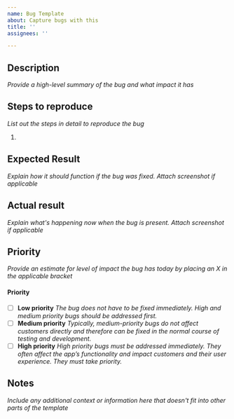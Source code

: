 ```yaml
---
name: Bug Template
about: Capture bugs with this
title: ''
assignees: ''

---
```


## Description

_Provide a high-level summary of the bug and what impact it has_

## Steps to reproduce

_List out the steps in detail to reproduce the bug_

1. 

## Expected Result

_Explain how it should function if the bug was fixed. Attach screenshot if applicable_

## Actual result

_Explain what's happening now when the bug is present. Attach screenshot if applicable_

## Priority

_Provide an estimate for level of impact the bug has today by placing an X in the applicable bracket_

#### Priority
- [ ] **Low priority** _The bug does not have to be fixed immediately. High and medium priority bugs should be addressed first._
- [ ] **Medium priority** _Typically, medium-priority bugs do not affect customers directly and therefore can be fixed in the normal course of testing and development._
- [ ] **High priority** _High priority bugs must be addressed immediately. They often affect the app’s functionality and impact customers and their user experience. They must take priority._

## Notes

_Include any additional context or information here that doesn't fit into other parts of the template_
